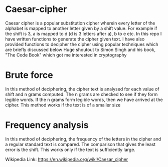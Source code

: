# Caesar-cipher
Caesar cipher is a popular substitution cipher wherein every letter of the alphabet is mapped to another letter given by a shift value. 
For example if the shift is 3, a is mapped to d (d is 3 letters after a), b to e etc. 
In this repo I have written functions to generate the cipher given text. I have also provided functions to decipher the cipher using popular techniques which are briefly discussed below
Huge shoutout to Simon Singh and his book, "The Code Book" which got me interested in cryptography

# Brute force
In this method of deciphering, the cipher text is analysed for each value of shift and n grams computed. The n grams are checked to see if they form legible words. If the n grams form legible words, then we have arrived at the cipher. This method works if the text is of a smaller size

# Frequency analysis
In this method of deciphering, the frequency of the letters in the cipher and a regular standard text is compared. The comparison that gives the least error is the shift. This works only if the text is sufficiently large.

Wikipedia Link:  https://en.wikipedia.org/wiki/Caesar_cipher